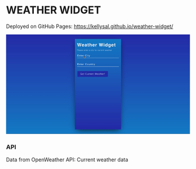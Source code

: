 # WEATHER WIDGET

Deployed on GitHub Pages: https://kellysal.github.io/weather-widget/

![Screenshot](/assets/images/weather-screen.gif)

### API
Data from OpenWeather API: Current weather data